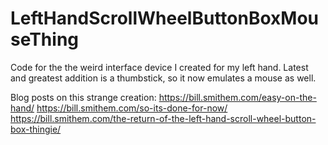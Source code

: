 # LeftHandScrollWheelButtonBoxMouseThing

Code for the the weird interface device I created for my left hand. Latest and greatest addition is a thumbstick, so it now emulates a mouse as well.

Blog posts on this strange creation:
  https://bill.smithem.com/easy-on-the-hand/
  https://bill.smithem.com/so-its-done-for-now/
  https://bill.smithem.com/the-return-of-the-left-hand-scroll-wheel-button-box-thingie/
  
  
